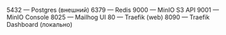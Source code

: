 5432  — Postgres (внешний)
6379  — Redis
9000  — MinIO S3 API
9001  — MinIO Console
8025  — Mailhog UI
80    — Traefik (web)
8090  — Traefik Dashboard (локально)
